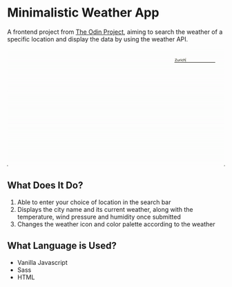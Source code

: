 # Minimalistic Weather App
A frontend project from [The Odin Project](https://www.theodinproject.com/lessons/node-path-javascript-weather-app), aiming to search the weather of a specific location and display the data by using the weather API.

![weather-app-demo-gif](https://github.com/sigristarisa/Weather-app-ts/blob/main/assets/weather-app-demo.gif)

## What Does It Do?
1. Able to enter your choice of location in the search bar
2. Displays the city name and  its current weather, along with the temperature, wind pressure and humidity once submitted
3. Changes the weather icon and color palette according to the weather

## What Language is Used?
- Vanilla Javascript
- Sass
- HTML 
